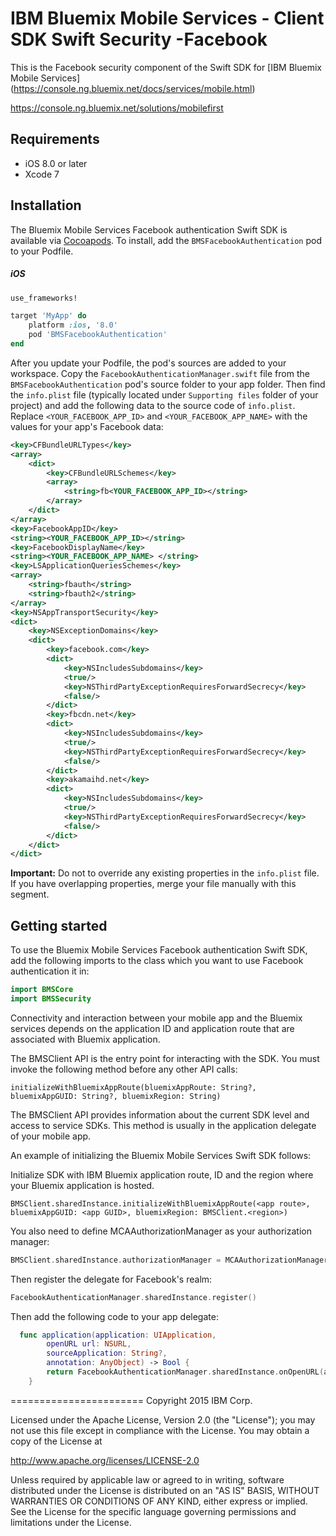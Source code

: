 IBM Bluemix Mobile Services - Client SDK Swift Security -Facebook
===================================================

This is the Facebook security component of the Swift SDK for [IBM Bluemix Mobile Services] (https://console.ng.bluemix.net/docs/services/mobile.html)

https://console.ng.bluemix.net/solutions/mobilefirst

## Requirements
* iOS 8.0 or later
* Xcode 7


## Installation
The Bluemix Mobile Services Facebook authentication Swift SDK is available via [Cocoapods](http://cocoapods.org/).
To install, add the `BMSFacebookAuthentication` pod to your Podfile.

##### iOS
```ruby
use_frameworks!

target 'MyApp' do
    platform :ios, '8.0'
    pod 'BMSFacebookAuthentication'
end
```

After you update your Podfile, the pod's sources are added to your workspace. Copy the `FacebookAuthenticationManager.swift` file from the `BMSFacebookAuthentication` pod's source folder to your app folder. Then find the `info.plist` file (typically located under `Supporting files` folder of your project) and add the following data to the source code of `info.plist`. Replace `<YOUR_FACEBOOK_APP_ID>` and `<YOUR_FACEBOOK_APP_NAME>` with the values for your app's Facebook data:

```XML
<key>CFBundleURLTypes</key>
<array>
    <dict>
        <key>CFBundleURLSchemes</key>
        <array>
            <string>fb<YOUR_FACEBOOK_APP_ID></string>
        </array>
    </dict>
</array>
<key>FacebookAppID</key>
<string><YOUR_FACEBOOK_APP_ID></string>
<key>FacebookDisplayName</key>
<string><YOUR_FACEBOOK_APP_NAME> </string>
<key>LSApplicationQueriesSchemes</key>
<array>
    <string>fbauth</string>
    <string>fbauth2</string>
</array>
<key>NSAppTransportSecurity</key>
<dict>
    <key>NSExceptionDomains</key>
    <dict>
        <key>facebook.com</key>
        <dict>
            <key>NSIncludesSubdomains</key>
            <true/>                
            <key>NSThirdPartyExceptionRequiresForwardSecrecy</key>
            <false/>
        </dict>
        <key>fbcdn.net</key>
        <dict>
            <key>NSIncludesSubdomains</key>
            <true/>
            <key>NSThirdPartyExceptionRequiresForwardSecrecy</key>
            <false/>
        </dict>
        <key>akamaihd.net</key>
        <dict>
            <key>NSIncludesSubdomains</key>
            <true/>
            <key>NSThirdPartyExceptionRequiresForwardSecrecy</key>
            <false/>
        </dict>
    </dict>
</dict>
```
**Important:** Do not to override any existing properties in the `info.plist` file. If you have overlapping properties, merge your file manually with this segment.

## Getting started

To use the Bluemix Mobile Services Facebook authentication Swift SDK, add the following imports to the class which you want to use Facebook authentication it in:

```Swift
import BMSCore
import BMSSecurity
```
Connectivity and interaction between your mobile app and the Bluemix services depends on the application ID and application route that are associated with Bluemix application.

The BMSClient API is the entry point for interacting with the SDK. You must invoke the following method before any other API calls:

```
initializeWithBluemixAppRoute(bluemixAppRoute: String?, bluemixAppGUID: String?, bluemixRegion: String)
```

The BMSClient API provides information about the current SDK level and access to service SDKs. This method is usually in the application delegate of your mobile app.

An example of initializing the Bluemix Mobile Services Swift SDK follows:

Initialize SDK with IBM Bluemix application route, ID and the region where your Bluemix application is hosted.
```
BMSClient.sharedInstance.initializeWithBluemixAppRoute(<app route>, bluemixAppGUID: <app GUID>, bluemixRegion: BMSClient.<region>)
```

You also need to define MCAAuthorizationManager as your authorization manager:
```Swift
BMSClient.sharedInstance.authorizationManager = MCAAuthorizationManager.sharedInstance
```

Then register the delegate for Facebook's realm:

```Swift
FacebookAuthenticationManager.sharedInstance.register()
```

Then add the following code to your app delegate:

```Swift
  func application(application: UIApplication,
        openURL url: NSURL,
        sourceApplication: String?,
        annotation: AnyObject) -> Bool {
        return FacebookAuthenticationManager.sharedInstance.onOpenURL(application, url: url, sourceApplication: sourceApplication, annotation: annotation)
    }

 ```  
=======================
Copyright 2015 IBM Corp.

Licensed under the Apache License, Version 2.0 (the "License");
you may not use this file except in compliance with the License.
You may obtain a copy of the License at

http://www.apache.org/licenses/LICENSE-2.0

Unless required by applicable law or agreed to in writing, software
distributed under the License is distributed on an "AS IS" BASIS,
WITHOUT WARRANTIES OR CONDITIONS OF ANY KIND, either express or implied.
See the License for the specific language governing permissions and
limitations under the License.
